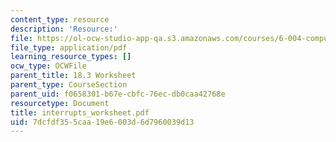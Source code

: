 ```yaml
---
content_type: resource
description: 'Resource:'
file: https://ol-ocw-studio-app-qa.s3.amazonaws.com/courses/6-004-computation-structures-spring-2017/7dcfdf355caa19e6003d6d7960039d13_interrupts_worksheet.pdf
file_type: application/pdf
learning_resource_types: []
ocw_type: OCWFile
parent_title: 18.3 Worksheet
parent_type: CourseSection
parent_uid: f0658301-b67e-cbfc-76ec-db0caa42768e
resourcetype: Document
title: interrupts_worksheet.pdf
uid: 7dcfdf35-5caa-19e6-003d-6d7960039d13
---
```


